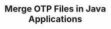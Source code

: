 ---
############################# Static ############################
layout: "autogen"
draft: false
path: "merger/java/otp/"
otherformats: BMP CSV DOC DOCM DOCX DOT DOTM DOTX EPUB HTML MHT MHTML ODP ODS ODT OTT PDF PNG POTM POTX PPS PPSM PPSX PPT PPTM PPTX PS RTF TEX TIF TIFF TSV TXT VDX VSDM VSDX VSSM VSSX VSTM VSTX VSX VTX XLAM XLS XLSB XLSM XLSX XLT XLTM XLTX XPS

############################# Head ############################
head_title: "Merge OTP Files via Java & J2SE Documents Merger API"
head_description: "Merge multiple OTP files into a single file using Java documents merger API with all data, style and formatting as the source documents."

############################# Header ############################
title: "Merge OTP Files in Java Applications"
description: "Merge multiple OTP files into a single file using Java documents merger API. Merge selected pages or page ranges from various source documents into a single resultant document with all data, style and formatting as the source documents."

############################# SubMenu ############################
submenu:
    enable: true

############################# About ############################
about:
    enable: true
    title: "GroupDocs.Merger for Java API"
    content: |
        GroupDocs.Merger for Java library offers a simple solution to safely merge & split between a wide range of document formats including PDF, Microsoft Office (Word, Excel, PowerPoint, OneNote), OpenDocument, HTML, images and many others within .NET applications. By adding just a few lines of the code, perform several document operations such as move, remove, rotate, swap, extract or change the orientation of pages within the documents. The documents merging API also supports previewing document pages as an image to analyse the document structure, formatting and content on the page.
        
        GroupDocs.Merger APIs are well supported on all major operating systems and Java versions including J2SE 7.0 (1.7), J2SE 8.0 (1.8) and Java 10.

############################# Steps ############################
steps:
    enable: true
    title_left: "Merge Two or More OTP Files in Java"
    content_left: |
        [GroupDocs.Merger](https://products.groupdocs.com/merger/java/) makes it easy for Java developers to merge multiple OTP files by implementing a few easy steps.

        *   Create an instance of **Merger** class and load OTP file.
        *   Call **Join** method of **Merger** class instance and load another OTP file.
        *   Call **Save** method of **Merger** class instance to save the merged document.
        
    title_right: "System Requirements"
    content_right: |
        Before executing the code example below, please make sure that you have the following prerequisites installed on your system.

        *   Operating Systems: Microsoft Windows, Linux, MacOS
        *   Development Environments: NetBeans, IntelliJ IDEA, Eclipse
        *   Frameworks: Java 7 (1.7) and above
        *   Download the latest version of GroupDocs.Merger for Java from [Maven](https://repository.groupdocs.com/webapp/#/artifacts/browse/tree/General/repo/com/groupdocs/groupdocs-merger)
        
    code: |
        ```java
        // Merge OTP files using GroupDocs.Merger for Java API
        // Instantiate Merger with input OTP document
        Merger merger = new Merger("input_1.otp");
        
        // Call Join method of Merger class instance and pass second source document path
        merger.join("input_2.otp");
            
        // Call Save method of Merger class instance to save merged document
        merger.save("merged-file.otp");        
        ```        


demos:
    enable: true
        

about_formats:
    enable: true


more_formats:
    enable: true


back_to_top:
    enable: true
---
